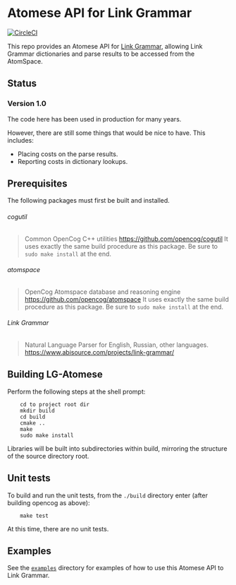 Atomese API for Link Grammar
============================

[![CircleCI](https://circleci.com/gh/opencog/lg-atomese.svg?style=svg)](https://circleci.com/gh/opencog/lg-atomese)

This repo provides an Atomese API for
[Link Grammar](https://github.com/opencog/link-grammar), allowing Link
Grammar dictionaries and parse results to be accessed from the
AtomSpace.

Status
------
### Version 1.0
The code here has been used in production for many years.

However, there are still some things that would be nice to have.
This includes:
* Placing costs on the parse results.
* Reporting costs in dictionary lookups.

Prerequisites
-------------
The following packages must first be built and installed.

###### cogutil
> Common OpenCog C++ utilities
> https://github.com/opencog/cogutil
> It uses exactly the same build procedure as this package. Be sure
  to `sudo make install` at the end.

###### atomspace
> OpenCog Atomspace database and reasoning engine
> https://github.com/opencog/atomspace
> It uses exactly the same build procedure as this package. Be sure
  to `sudo make install` at the end.

###### Link Grammar
> Natural Language Parser for English, Russian, other languages.
> https://www.abisource.com/projects/link-grammar/


Building LG-Atomese
-------------------
Perform the following steps at the shell prompt:
```
    cd to project root dir
    mkdir build
    cd build
    cmake ..
    make
    sudo make install
```
Libraries will be built into subdirectories within build, mirroring
the structure of the source directory root.


Unit tests
----------
To build and run the unit tests, from the `./build` directory enter
(after building opencog as above):
```
    make test
```

At this time, there are no unit tests.

Examples
--------
See the [`examples`](./examples) directory for examples of how to use
this Atomese API to Link Grammar.
